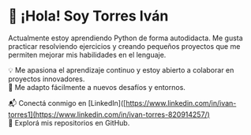 # 👋 ¡Hola! Soy Torres Iván

Actualmente estoy aprendiendo Python de forma autodidacta. Me gusta practicar resolviendo ejercicios y creando pequeños proyectos que me permiten mejorar mis habilidades en el lenguaje.

💡 Me apasiona el aprendizaje continuo y estoy abierto a colaborar en proyectos innovadores.  
🚀 Me adapto fácilmente a nuevos desafíos y entornos.

📬 Conectá conmigo en [LinkedIn]([https://www.linkedin.com/in/ivan-torres1](https://www.linkedin.com/in/ivan-torres-820914257/)  
🔎 Explorá mis repositorios en GitHub.
